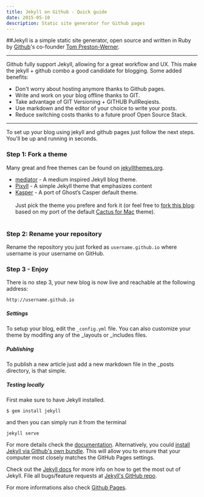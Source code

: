 ```yaml
---
title: Jekyll on Github - Quick guide
date: 2015-05-10
description: Static site generator for Github pages
---
```


##Jekyll is a simple static site generator, open source and written in Ruby by [Github](https://github.com/)'s co-founder [Tom Preston-Werner](https://twitter.com/mojombo).

***
Github fully support Jekyll, allowing for a great workflow and UX. This make the jekyll + github combo a good candidate for blogging. Some added benefits:

- Don't worry about hosting anymore thanks to Github pages.
- Write and work on your blog offline thanks to GIT.
- Take advantage of GIT Versioning + GITHUB PullReqiests.
- Use markdown and the editor of your choice to write your posts.
- Reduce switching costs thanks to a future proof Open Source Stack.

***
To set up your blog using jekyll and github pages just follow the next steps. You'll be up and running in seconds.

### Step 1: Fork a theme
Many great and free themes can be found on [jekyllthemes.org](http://jekyllthemes.org/).

- [mediator](https://github.com/dirkfabisch/mediator) - A medium inspired Jekyll blog theme.
- [Pixyll](https://github.com/johnotander/pixyll) - A simple Jekyll theme that emphasizes content
- [Kasper](https://github.com/rosario/kasper) - A port of Ghost’s Casper default theme.<br><br>
Just pick the theme you prefere and fork it (or feel free to [fork this blog](https://github.com/nickbalestra/nickbalestra.github.io): based on my port of the default [Cactus for Mac](http://cactusformac.com/) theme).<br><br>


### Step 2: Rename your repository
Rename the repository you just forked as ```username.github.io``` where username is your username on GitHub.

### Step 3 - Enjoy
There is no step 3, your new blog is now live and reachable at the following address:

```
http://username.github.io
```

##### Settings
To setup your blog, edit the ```_config.yml``` file.
You can also customize your theme by modifing any of the _layouts or _includes files.

##### Publishing
To publish a new article just add a new markdown file in the _posts directory, is that simple.

##### Testing locally
First make sure to have Jekyll installed.

```
$ gem install jekyll
```
and then you can simply run it from the terminal

```
jekyll serve
```

For more details check the [documentation](http://jekyllrb.com/docs/home/).
Alternatively, you could [install Jekyll via Github's own bundle](https://help.github.com/articles/using-jekyll-with-pages/). This will allow you to ensure that your computer most closely matches the GitHub Pages settings.


Check out the [Jekyll docs](http://jekyllrb.com) for more info on how to get the most out of Jekyll. File all bugs/feature requests at [Jekyll's GitHub repo](https://github.com/mojombo/jekyll).

For more informations also check [Github Pages](https://pages.github.com/).
